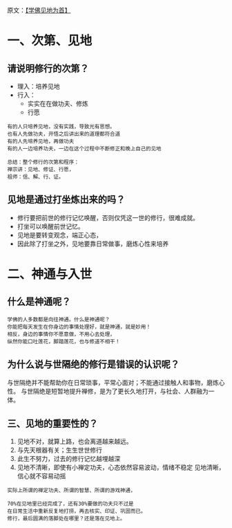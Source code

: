 原文：[【学佛见地为首】](https://mp.weixin.qq.com/s/bB2Cf5h4MDqCZEgpAifMQg)
# 一、次第、见地
##  请说明修行的次第？
* 理入：培养见地
* 行入：
  * 实实在在做功夫、修炼
  * 行愿
```
有的人只培养见地，没有实践，导致光有思想。
也有人先做功夫，开悟之后讲出来的道理都符合道
有的人先培养见地，再做功夫
有的人一边培养功夫，一边在这个过程中不断修正和晚上自己的见地
```
```
总结：整个修行的次第和程序：
禅宗讲：见地、修证、行愿，
祖师：信、解、行、证。
```
## 见地是通过打坐炼出来的吗？

* 修行要把前世的修行记忆唤醒，否则仅凭这一世的修行，很难成就。
* 打坐可以唤醒前世记忆。
* 见地是要转变观念，端正心态，
* 因此除了打坐之外，见地要靠日常做事，磨炼心性来培养

# 二、神通与入世
## 什么是神通呢？  
```
学佛的人多数都是向往神通。什么是神通呢？
你能把每天发生在你身边的事情处理好，就是神通，就是妙用！
相反，身边的事情你不愿意做，不用心去处理，
纵然你能口吐莲花，脚踏莲花，也与修道不相干！
```

## 为什么说与世隔绝的修行是错误的认识呢？
与世隔绝并不能帮助你在日常琐事，平常心面对；不能通过接触人和事物，磨炼心性。
与世隔绝是短暂地提升禅修，是为了更长久地打开，与社会、人群融为一体。

## 三、见地的重要性的？
1. 见地不对，就算上路，也会离道越来越远。
2. 与先天根器有关；生生世世修行
3. 此生不努力，过去的修行记忆越埋越深
4. 见地不清晰，即使有小禅定功夫，心态依然容易波动，情绪不稳定
见地清晰，信心就不容易动摇


```
实际上所谓的禅定功夫、所谓的智慧、所谓的游戏神通，

70%在见地里已经完成了，还有30%要做的功夫只不过是
在日常生活中重新反复地打捞，再去核实、印证、巩固而已。
修行，最后圆满的落脚处在哪里？还是落在见地上。
```
